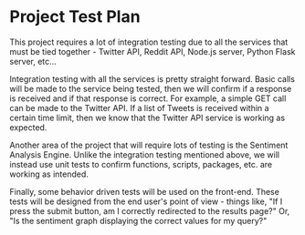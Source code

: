 # Project Test Plan

This project requires a lot of integration testing due to all the services that must be tied together - Twitter API, Reddit API, Node.js server, Python Flask server, etc...

Integration testing with all the services is pretty straight forward. Basic calls will be made to the service being tested, then we will confirm if a response is received and if that response is correct. For example, a simple GET call can be made to the Twitter API. If a list of Tweets is received within a certain time limit, then we know that the Twitter API service is working as expected.

Another area of the project that will require lots of testing is the Sentiment Analysis Engine. Unlike the integration testing mentioned above, we will instead use unit tests to confirm functions, scripts, packages, etc. are working as intended.

Finally, some behavior driven tests will be used on the front-end. These tests will be designed from the end user's point of view - things like, "If I press the submit button, am I correctly redirected to the results page?" Or, "Is the sentiment graph displaying the correct values for my query?"
